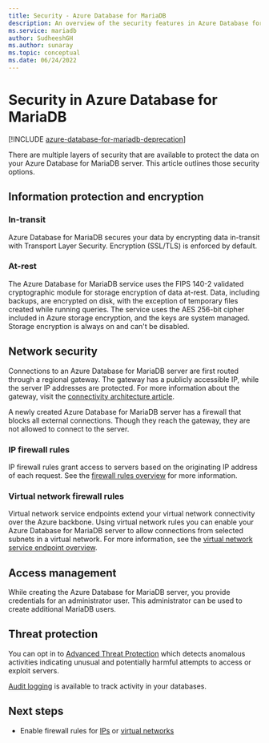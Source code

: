 ```yaml
---
title: Security - Azure Database for MariaDB
description: An overview of the security features in Azure Database for MariaDB.
ms.service: mariadb
author: SudheeshGH
ms.author: sunaray
ms.topic: conceptual
ms.date: 06/24/2022
---
```


# Security in Azure Database for MariaDB

[!INCLUDE [azure-database-for-mariadb-deprecation](includes/azure-database-for-mariadb-deprecation.md)]

There are multiple layers of security that are available to protect the data on your Azure Database for MariaDB server. This article outlines those security options.

## Information protection and encryption

### In-transit

Azure Database for MariaDB secures your data by encrypting data in-transit with Transport Layer Security. Encryption (SSL/TLS) is enforced by default.

### At-rest

The Azure Database for MariaDB service uses the FIPS 140-2 validated cryptographic module for storage encryption of data at-rest. Data, including backups, are encrypted on disk, with the exception of temporary files created while running queries. The service uses the AES 256-bit cipher included in Azure storage encryption, and the keys are system managed. Storage encryption is always on and can't be disabled.

## Network security

Connections to an Azure Database for MariaDB server are first routed through a regional gateway. The gateway has a publicly accessible IP, while the server IP addresses are protected. For more information about the gateway, visit the [connectivity architecture article](concepts-connectivity-architecture.md).

A newly created Azure Database for MariaDB server has a firewall that blocks all external connections. Though they reach the gateway, they are not allowed to connect to the server.

### IP firewall rules

IP firewall rules grant access to servers based on the originating IP address of each request. See the [firewall rules overview](concepts-firewall-rules.md) for more information.

### Virtual network firewall rules

Virtual network service endpoints extend your virtual network connectivity over the Azure backbone. Using virtual network rules you can enable your Azure Database for MariaDB server to allow connections from selected subnets in a virtual network. For more information, see the [virtual network service endpoint overview](concepts-data-access-security-vnet.md).

## Access management

While creating the Azure Database for MariaDB server, you provide credentials for an administrator user. This administrator can be used to create additional MariaDB users.

## Threat protection

You can opt in to [Advanced Threat Protection](/azure/security-center/defender-for-databases-introduction) which detects anomalous activities indicating unusual and potentially harmful attempts to access or exploit servers.

[Audit logging](concepts-audit-logs.md) is available to track activity in your databases.

## Next steps

- Enable firewall rules for [IPs](concepts-firewall-rules.md) or [virtual networks](concepts-data-access-security-vnet.md)
